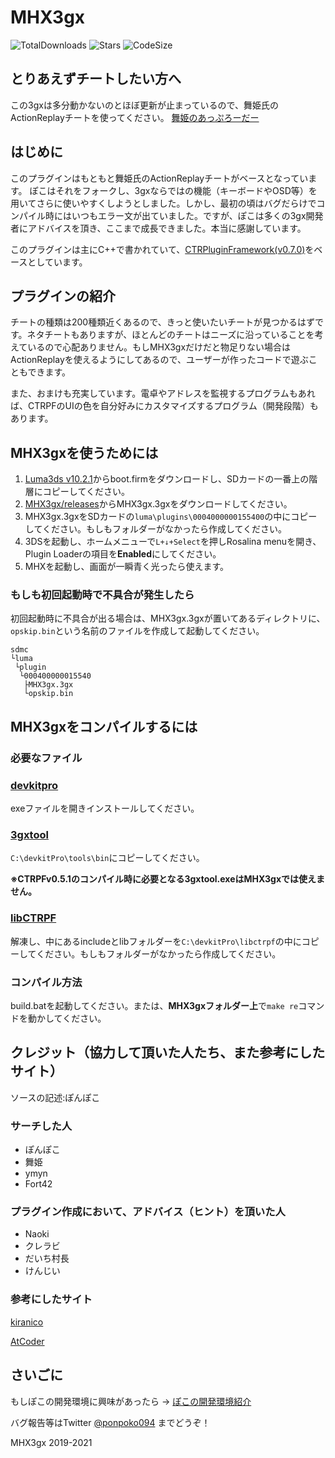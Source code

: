 # MHX3gx

![TotalDownloads](https://img.shields.io/github/downloads/ponpoko094/MHX3gx/total)
![Stars](https://img.shields.io/github/stars/ponpoko094/MHX3gx)
![CodeSize](https://img.shields.io/github/languages/code-size/ponpoko094/MHX3gx)

## とりあえずチートしたい方へ
この3gxは多分動かないのとほぼ更新が止まっているので、舞姫氏のActionReplayチートを使ってください。
[舞姫のあっぷろーだー](https://ux.getuploader.com/1456723/)

## はじめに
このプラグインはもともと舞姫氏のActionReplayチートがベースとなっています。
ぽこはそれをフォークし、3gxならではの機能（キーボードやOSD等）を用いてさらに使いやすくしようとしました。しかし、最初の頃はバグだらけでコンパイル時にはいつもエラー文が出ていました。ですが、ぽこは多くの3gx開発者にアドバイスを頂き、ここまで成長できました。本当に感謝しています。

このプラグインは主にC++で書かれていて、[CTRPluginFramework(v0.7.0)](https://github.com/mariohackandglitch/CTRPluginFramework-BlankTemplate)をベースとしています。

## プラグインの紹介
チートの種類は200種類近くあるので、きっと使いたいチートが見つかるはずです。ネタチートもありますが、ほとんどのチートはニーズに沿っていることを考えているので心配ありません。もしMHX3gxだけだと物足りない場合はActionReplayを使えるようにしてあるので、ユーザーが作ったコードで遊ぶこともできます。

また、おまけも充実しています。電卓やアドレスを監視するプログラムもあれば、CTRPFのUIの色を自分好みにカスタマイズするプログラム（開発段階）もあります。
## MHX3gxを使うためには
1. [Luma3ds v10.2.1](https://github.com/Nanquitas/Luma3DS/releases/tag/v10.2.1)からboot.firmをダウンロードし、SDカードの一番上の階層にコピーしてください。
2. [MHX3gx/releases](https://github.com/ponpoko094/MHX3gx/releases)からMHX3gx.3gxをダウンロードしてください。
3. MHX3gx.3gxをSDカードの`luma\plugins\0004000000155400`の中にコピーしてください。もしもフォルダーがなかったら作成してください。
4. 3DSを起動し、ホームメニューで`L+↓+Select`を押しRosalina menuを開き、Plugin Loaderの項目を**Enabled**にしてください。
5. MHXを起動し、画面が一瞬青く光ったら使えます。

### もしも初回起動時で不具合が発生したら
初回起動時に不具合が出る場合は、MHX3gx.3gxが置いてあるディレクトリに、
`opskip.bin`という名前のファイルを作成して起動してください。
```
sdmc
└luma
 └plugin
  └000400000015540
   ├MHX3gx.3gx
   └opskip.bin
```

## MHX3gxをコンパイルするには

### 必要なファイル
### [devkitpro](https://github.com/devkitPro/installer/releases)
exeファイルを開きインストールしてください。
### [3gxtool](https://cdn.discordapp.com/attachments/479233979271086090/707634663765573753/3gxtool.exe)
`C:\devkitPro\tools\bin`にコピーしてください。

**※CTRPFv0.5.1のコンパイル時に必要となる3gxtool.exeはMHX3gxでは使えません。**
### [libCTRPF](https://cdn.discordapp.com/attachments/479233979271086090/803683007067848774/libctrpf-0.7.0-0ad93110.zip)
解凍し、中にあるincludeとlibフォルダーを`C:\devkitPro\libctrpf`の中にコピーしてください。もしもフォルダーがなかったら作成してください。

### コンパイル方法
build.batを起動してください。または、**MHX3gxフォルダー上**で`make re`コマンドを動かしてください。

## クレジット（協力して頂いた人たち、また参考にしたサイト）
ソースの記述:ぽんぽこ

### サーチした人
- ぽんぽこ
- 舞姫
- ymyn
- Fort42

### プラグイン作成において、アドバイス（ヒント）を頂いた人
- Naoki
- クレラビ
- だいち村長
- けんじい

### 参考にしたサイト
[kiranico](http://mhgen.kiranico.com/)

[AtCoder](https://atcoder.jp/contests/APG4b)

## さいごに

もしぽこの開発環境に興味があったら → [ぽこの開発環境紹介
](https://gist.github.com/ponpoko094/586fd8a17122d8fd1f028211f2465144)

バグ報告等はTwitter [@ponpoko094](https://twitter.com/ponpoko094) までどうぞ！

MHX3gx 2019-2021